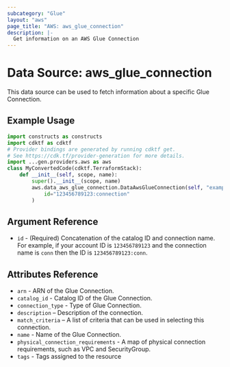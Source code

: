 ```yaml
---
subcategory: "Glue"
layout: "aws"
page_title: "AWS: aws_glue_connection"
description: |-
  Get information on an AWS Glue Connection
---
```


# Data Source: aws_glue_connection

This data source can be used to fetch information about a specific Glue Connection.

## Example Usage

```python
import constructs as constructs
import cdktf as cdktf
# Provider bindings are generated by running cdktf get.
# See https://cdk.tf/provider-generation for more details.
import ...gen.providers.aws as aws
class MyConvertedCode(cdktf.TerraformStack):
    def __init__(self, scope, name):
        super().__init__(scope, name)
        aws.data_aws_glue_connection.DataAwsGlueConnection(self, "example",
            id="123456789123:connection"
        )
```

## Argument Reference

* `id` - (Required) Concatenation of the catalog ID and connection name. For example, if your account ID is
`123456789123` and the connection name is `conn` then the ID is `123456789123:conn`.

## Attributes Reference

* `arn` - ARN of the Glue Connection.
* `catalog_id` - Catalog ID of the Glue Connection.
* `connection_type` - Type of Glue Connection.
* `description` – Description of the connection.
* `match_criteria` – A list of criteria that can be used in selecting this connection.
* `name` - Name of the Glue Connection.
* `physical_connection_requirements` - A map of physical connection requirements, such as VPC and SecurityGroup.
* `tags` - Tags assigned to the resource

<!-- cache-key: cdktf-0.17.0-pre.15 input-63687e99063cb1309dabdb2c2af7ce9532b002dadd871c1e8d31052b4d0c5410 -->